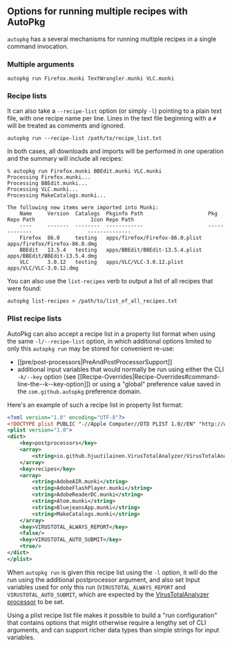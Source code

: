 ## Options for running multiple recipes with AutoPkg

`autopkg` has a several mechanisms for running multiple recipes in a single command invocation.


### Multiple arguments

`autopkg run Firefox.munki TextWrangler.munki VLC.munki`


### Recipe lists

It can also take a `--recipe-list` option (or simply `-l`) pointing to a plain text file, with one recipe name per line. Lines in the text file beginning with a `#` will be treated as comments and ignored.

`autopkg run --recipe-list /path/to/recipe_list.txt`

In both cases, all downloads and imports will be performed in one operation and the summary will include all recipes:

    % autopkg run Firefox.munki BBEdit.munki VLC.munki
    Processing Firefox.munki...
    Processing BBEdit.munki...
    Processing VLC.munki...
    Processing MakeCatalogs.munki...

    The following new items were imported into Munki:
        Name     Version  Catalogs  Pkginfo Path                     Pkg Repo Path                  Icon Repo Path
        ----     -------  --------  ------------                     -------------                  --------------
        Firefox  86.0     testing   apps/firefox/Firefox-86.0.plist  apps/firefox/Firefox-86.0.dmg
        BBEdit   13.5.4   testing   apps/BBEdit/BBEdit-13.5.4.plist  apps/BBEdit/BBEdit-13.5.4.dmg
        VLC      3.0.12   testing   apps/VLC/VLC-3.0.12.plist        apps/VLC/VLC-3.0.12.dmg

You can also use the `list-recipes` verb to output a list of all recipes that were found:

`autopkg list-recipes > /path/to/list_of_all_recipes.txt`

### Plist recipe lists

AutoPkg can also accept a recipe list in a property list format when using the same `-l/--recipe-list` option, in which additional options limited to only this `autopkg run` may be stored for convenient re-use:

- [[pre/post-processors|PreAndPostProcessorSupport]]
- additional input variables that would normally be run using either the CLI `-k/--key` option (see [[Recipe-Overrides|Recipe-Overrides#command-line-the--k--key-option]]) or using a "global" preference value saved in the `com.github.autopkg` preference domain.

Here's an example of such a recipe list in property list format:

```xml
<?xml version="1.0" encoding="UTF-8"?>
<!DOCTYPE plist PUBLIC "-//Apple Computer//DTD PLIST 1.0//EN" "http://www.apple.com/DTDs/PropertyList-1.0.dtd">
<plist version="1.0">
<dict>
    <key>postprocessors</key>
    <array>
        <string>io.github.hjuutilainen.VirusTotalAnalyzer/VirusTotalAnalyzer</string>
    </array>
    <key>recipes</key>
    <array>
        <string>AdobeAIR.munki</string>
        <string>AdobeFlashPlayer.munki</string>
        <string>AdobeReaderDC.munki</string>
        <string>Atom.munki</string>
        <string>BluejeansApp.munki</string>
        <string>MakeCatalogs.munki</string>
    </array>
    <key>VIRUSTOTAL_ALWAYS_REPORT</key>
    <false/>
    <key>VIRUSTOTAL_AUTO_SUBMIT</key>
    <true/>
</dict>
</plist>
```

When `autopkg run` is given this recipe list using the `-l` option, it will do the run using the additional postprocessor argument, and also set Input variables used for only this run (`VIRUSTOTAL_ALWAYS_REPORT` and `VIRUSTOTAL_AUTO_SUBMIT`, which are expected by the [VirusTotalAnalyzer processor](https://github.com/hjuutilainen/autopkg-virustotalanalyzer) to be set.

Using a plist recipe list file makes it possible to build a "run configuration" that contains options that might otherwise require a lengthy set of CLI arguments, and can support richer data types than simple strings for input variables.
